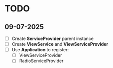 # TODO

## 09-07-2025
- [ ] Create **ServiceProvider** parent instance
- [ ] Create **ViewService** and **ViewServiceProvider**
- [ ] Use **Application** to register:
	- [ ] ViewServiceProvider
	- [ ] RadioServiceProvider